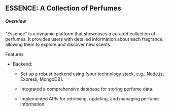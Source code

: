 ## ESSENCE: A Collection of Perfumes
##### Overview

"Essence" is a dynamic platform that showcases a curated collection of perfumes. It provides users with detailed information about each fragrance, allowing them to explore and discover new scents.

Features
- Backend:

    - Set up a robust backend using [your technology stack, e.g., Node.js, Express, MongoDB].

    - Integrated a comprehensive database for storing perfume data.

    - Implemented APIs for retrieving, updating, and managing perfume information.

    